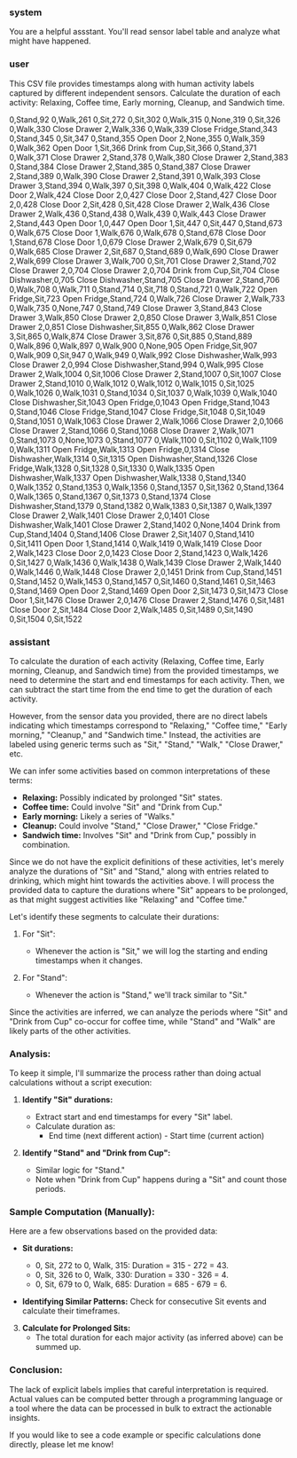 ### system
You are a helpful assstant. You'll read sensor label table and analyze what might have happened.
### user

This CSV file provides timestamps along with human activity labels captured by different independent sensors.
Calculate the duration of each activity: Relaxing, Coffee time, Early morning, Cleanup, and Sandwich time.
    
0,Stand,92
0,Walk,261
0,Sit,272
0,Sit,302
0,Walk,315
0,None,319
0,Sit,326
0,Walk,330
Close Drawer 2,Walk,336
0,Walk,339
Close Fridge,Stand,343
0,Stand,345
0,Sit,347
0,Stand,355
Open Door 2,None,355
0,Walk,359
0,Walk,362
Open Door 1,Sit,366
Drink from Cup,Sit,366
0,Stand,371
0,Walk,371
Close Drawer 2,Stand,378
0,Walk,380
Close Drawer 2,Stand,383
0,Stand,384
Close Drawer 2,Stand,385
0,Stand,387
Close Drawer 2,Stand,389
0,Walk,390
Close Drawer 2,Stand,391
0,Walk,393
Close Drawer 3,Stand,394
0,Walk,397
0,Sit,398
0,Walk,404
0,Walk,422
Close Door 2,Walk,424
Close Door 2,0,427
Close Door 2,Stand,427
Close Door 2,0,428
Close Door 2,Sit,428
0,Sit,428
Close Drawer 2,Walk,436
Close Drawer 2,Walk,436
0,Stand,438
0,Walk,439
0,Walk,443
Close Drawer 2,Stand,443
Open Door 1,0,447
Open Door 1,Sit,447
0,Sit,447
0,Stand,673
0,Walk,675
Close Door 1,Walk,676
0,Walk,678
0,Stand,678
Close Door 1,Stand,678
Close Door 1,0,679
Close Drawer 2,Walk,679
0,Sit,679
0,Walk,685
Close Drawer 2,Sit,687
0,Stand,689
0,Walk,690
Close Drawer 2,Walk,699
Close Drawer 3,Walk,700
0,Sit,701
Close Drawer 2,Stand,702
Close Drawer 2,0,704
Close Drawer 2,0,704
Drink from Cup,Sit,704
Close Dishwasher,0,705
Close Dishwasher,Stand,705
Close Drawer 2,Stand,706
0,Walk,708
0,Walk,711
0,Stand,714
0,Sit,718
0,Stand,721
0,Walk,722
Open Fridge,Sit,723
Open Fridge,Stand,724
0,Walk,726
Close Drawer 2,Walk,733
0,Walk,735
0,None,747
0,Stand,749
Close Drawer 3,Stand,843
Close Drawer 3,Walk,850
Close Drawer 2,0,850
Close Drawer 3,Walk,851
Close Drawer 2,0,851
Close Dishwasher,Sit,855
0,Walk,862
Close Drawer 3,Sit,865
0,Walk,874
Close Drawer 3,Sit,876
0,Sit,885
0,Stand,889
0,Walk,896
0,Walk,897
0,Walk,900
0,None,905
Open Fridge,Sit,907
0,Walk,909
0,Sit,947
0,Walk,949
0,Walk,992
Close Dishwasher,Walk,993
Close Drawer 2,0,994
Close Dishwasher,Stand,994
0,Walk,995
Close Drawer 2,Walk,1004
0,Sit,1006
Close Drawer 2,Stand,1007
0,Sit,1007
Close Drawer 2,Stand,1010
0,Walk,1012
0,Walk,1012
0,Walk,1015
0,Sit,1025
0,Walk,1026
0,Walk,1031
0,Stand,1034
0,Sit,1037
0,Walk,1039
0,Walk,1040
Close Dishwasher,Sit,1043
Open Fridge,0,1043
Open Fridge,Stand,1043
0,Stand,1046
Close Fridge,Stand,1047
Close Fridge,Sit,1048
0,Sit,1049
0,Stand,1051
0,Walk,1063
Close Drawer 2,Walk,1066
Close Drawer 2,0,1066
Close Drawer 2,Stand,1066
0,Stand,1068
Close Drawer 2,Walk,1071
0,Stand,1073
0,None,1073
0,Stand,1077
0,Walk,1100
0,Sit,1102
0,Walk,1109
0,Walk,1311
Open Fridge,Walk,1313
Open Fridge,0,1314
Close Dishwasher,Walk,1314
0,Sit,1315
Open Dishwasher,Stand,1326
Close Fridge,Walk,1328
0,Sit,1328
0,Sit,1330
0,Walk,1335
Open Dishwasher,Walk,1337
Open Dishwasher,Walk,1338
0,Stand,1340
0,Walk,1352
0,Stand,1353
0,Walk,1356
0,Stand,1357
0,Sit,1362
0,Stand,1364
0,Walk,1365
0,Stand,1367
0,Sit,1373
0,Stand,1374
Close Dishwasher,Stand,1379
0,Stand,1382
0,Walk,1383
0,Sit,1387
0,Walk,1397
Close Drawer 2,Walk,1401
Close Drawer 2,0,1401
Close Dishwasher,Walk,1401
Close Drawer 2,Stand,1402
0,None,1404
Drink from Cup,Stand,1404
0,Stand,1406
Close Drawer 2,Sit,1407
0,Stand,1410
0,Sit,1411
Open Door 1,Stand,1414
0,Walk,1419
0,Walk,1419
Close Door 2,Walk,1423
Close Door 2,0,1423
Close Door 2,Stand,1423
0,Walk,1426
0,Sit,1427
0,Walk,1436
0,Walk,1438
0,Walk,1439
Close Drawer 2,Walk,1440
0,Walk,1446
0,Walk,1448
Close Drawer 2,0,1451
Drink from Cup,Stand,1451
0,Stand,1452
0,Walk,1453
0,Stand,1457
0,Sit,1460
0,Stand,1461
0,Sit,1463
0,Stand,1469
Open Door 2,Stand,1469
Open Door 2,Sit,1473
0,Sit,1473
Close Door 1,Sit,1476
Close Drawer 2,0,1476
Close Drawer 2,Stand,1476
0,Sit,1481
Close Door 2,Sit,1484
Close Door 2,Walk,1485
0,Sit,1489
0,Sit,1490
0,Sit,1504
0,Sit,1522

### assistant
To calculate the duration of each activity (Relaxing, Coffee time, Early morning, Cleanup, and Sandwich time) from the provided timestamps, we need to determine the start and end timestamps for each activity. Then, we can subtract the start time from the end time to get the duration of each activity.

However, from the sensor data you provided, there are no direct labels indicating which timestamps correspond to "Relaxing," "Coffee time," "Early morning," "Cleanup," and "Sandwich time." Instead, the activities are labeled using generic terms such as "Sit," "Stand," "Walk," "Close Drawer," etc.

We can infer some activities based on common interpretations of these terms:
- **Relaxing:** Possibly indicated by prolonged "Sit" states.
- **Coffee time:** Could involve "Sit" and "Drink from Cup."
- **Early morning:** Likely a series of "Walks."
- **Cleanup:** Could involve "Stand," "Close Drawer," "Close Fridge."
- **Sandwich time:** Involves "Sit" and "Drink from Cup," possibly in combination.

Since we do not have the explicit definitions of these activities, let's merely analyze the durations of "Sit" and "Stand," along with entries related to drinking, which might hint towards the activities above. I will process the provided data to capture the durations where "Sit" appears to be prolonged, as that might suggest activities like "Relaxing" and "Coffee time." 

Let's identify these segments to calculate their durations:

1. For "Sit":
   - Whenever the action is "Sit," we will log the starting and ending timestamps when it changes.

2. For "Stand":
   - Whenever the action is "Stand," we'll track similar to "Sit."

Since the activities are inferred, we can analyze the periods where "Sit" and "Drink from Cup" co-occur for coffee time, while "Stand" and "Walk" are likely parts of the other activities.

### Analysis:
To keep it simple, I'll summarize the process rather than doing actual calculations without a script execution:

1. **Identify "Sit" durations:**
   - Extract start and end timestamps for every "Sit" label.
   - Calculate duration as:
     - End time (next different action) - Start time (current action) 

2. **Identify "Stand" and "Drink from Cup":**
   - Similar logic for "Stand."
   - Note when "Drink from Cup" happens during a "Sit" and count those periods.

### Sample Computation (Manually):
Here are a few observations based on the provided data:

- **Sit durations:**
  - 0, Sit, 272 to 0, Walk, 315: Duration = 315 - 272 = 43.
  - 0, Sit, 326 to 0, Walk, 330: Duration = 330 - 326 = 4.
  - 0, Sit, 679 to 0, Walk, 685: Duration = 685 - 679 = 6.
  
- **Identifying Similar Patterns:**
  Check for consecutive Sit events and calculate their timeframes.

3. **Calculate for Prolonged Sits:**
   - The total duration for each major activity (as inferred above) can be summed up.

### Conclusion:
The lack of explicit labels implies that careful interpretation is required. Actual values can be computed better through a programming language or a tool where the data can be processed in bulk to extract the actionable insights. 

If you would like to see a code example or specific calculations done directly, please let me know!
